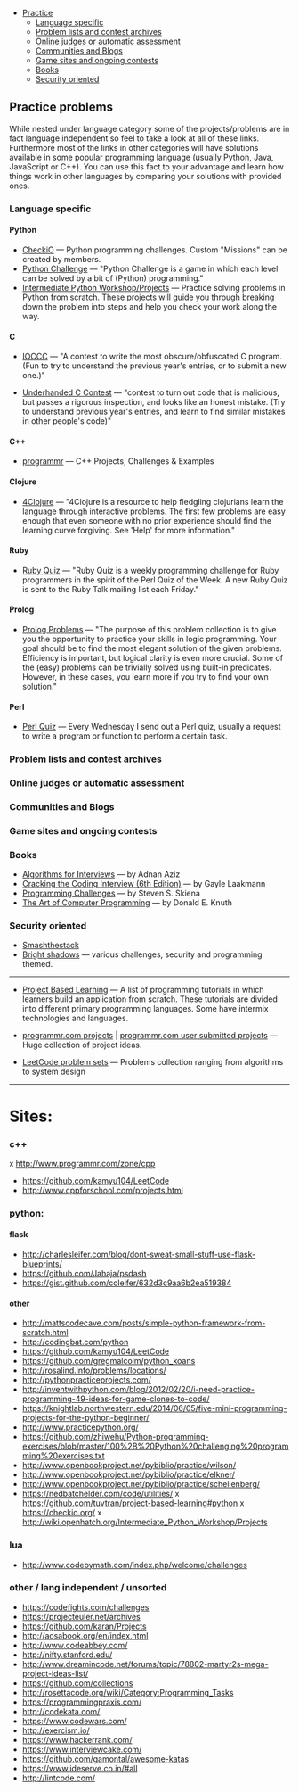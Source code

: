 * [Practice](#practice-problems)
  * [Language specific](#language-specific)
  * [Problem lists and contest archives](#problem-lists-and-contest-archives)
  * [Online judges or automatic assessment](#online-judges-or-automatic-assessment)
  * [Communities and Blogs](#communities-and-blogs)
  * [Game sites and ongoing contests](game-sites-and-ongoing-contests)
  * [Books](#books)
  * [Security oriented](#security-oriented)

## Practice problems
While nested under language category some of the projects/problems are in fact language independent so feel to take a look at all of these links. Furthermore most of the links in other categories will have solutions available in some popular programming language (usually Python, Java, JavaScript or C++). You can use this fact to your advantage and learn how things work in other languages by comparing your solutions with provided ones.


### Language specific

#### Python
* [CheckiO](https://checkio.org/) &mdash; Python programming challenges. Custom "Missions" can be created by members.
* [Python Challenge](http://www.pythonchallenge.com/) &mdash; "Python Challenge is a game in which each level can be solved by a bit of (Python) programming."
* [Intermediate Python Workshop/Projects](http://wiki.openhatch.org/Intermediate_Python_Workshop/Projects) &mdash; Practice solving problems in Python from scratch. These projects will guide you through breaking down the problem into steps and help you check your work along the way. 

#### C
* [IOCCC](http://www.ioccc.org/) &mdash;  "A contest to write the most obscure/obfuscated C program. (Fun to try to understand the previous year's entries, or to submit a new one.)"

* [Underhanded C Contest](http://www.underhanded-c.org/) &mdash;  "contest to turn out code that is malicious, but passes a rigorous inspection, and looks like an honest mistake. (Try to understand previous year's entries, and learn to find similar mistakes in other people's code)"

#### C\++
* [programmr](http://www.programmr.com/zone/cpp) &mdash; C++ Projects, Challenges & Examples 

#### Clojure
* [4Clojure](http://www.4clojure.com/) &mdash; "4Clojure is a resource to help fledgling clojurians learn the language through interactive problems. The first few problems are easy enough that even someone with no prior experience should find the learning curve forgiving. See 'Help' for more information."

#### Ruby
* [Ruby Quiz](http://rubyquiz.com/) &mdash; "Ruby Quiz is a weekly programming challenge for Ruby programmers in the spirit of the Perl Quiz of the Week. A new Ruby Quiz is sent to the Ruby Talk mailing list each Friday."

#### Prolog
* [Prolog Problems](https://sites.google.com/site/prologsite/prolog-problems) &mdash; "The purpose of this problem collection is to give you the opportunity to practice your skills in logic programming. Your goal should be to find the most elegant solution of the given problems. Efficiency is important, but logical clarity is even more crucial. Some of the (easy) problems can be trivially solved using built-in predicates. However, in these cases, you learn more if you try to find your own solution."

#### Perl
* [Perl Quiz](https://perl.plover.com/qotw/#archives) &mdash; Every Wednesday I send out a Perl quiz, usually a request to write a program or function to perform a certain task. 


### Problem lists and contest archives


### Online judges or automatic assessment


### Communities and Blogs


### Game sites and ongoing contests




### Books
* [Algorithms for Interviews](https://www.amazon.com/dp/1453792996/?tag=stackoverflow17-20) &mdash; by Adnan Aziz
* [Cracking the Coding Interview (6th Edition)](https://www.amazon.com/dp/0984782850/?tag=stackoverflow17-20) &mdash; by Gayle Laakmann
* [Programming Challenges](https://www.amazon.com/dp/0387001638/?tag=stackoverflow17-20) &mdash; by Steven S. Skiena
* [The Art of Computer Programming](https://www.amazon.com/dp/0321751043/?tag=stackoverflow17-20) &mdash; by Donald E. Knuth


### Security oriented
* [Smashthestack](http://smashthestack.org/)
* [Bright shadows](http://bright-shadows.net/) &mdash; various challenges, security and programming themed.



---
* [Project Based Learning](https://github.com/tuvtran/project-based-learning#python) &mdash; A list of programming tutorials in which learners build an application from scratch. These tutorials are divided into different primary programming languages. Some have intermix technologies and languages.
* [programmr.com projects](http://www.programmr.com/drigg_home) | [programmr.com user submitted projects](http://www.programmr.com/drigg_home) &mdash; Huge collection of project ideas.

* [LeetCode problem sets](https://leetcode.com/problemset/all/) &mdash; Problems collection ranging from algorithms to system design
---
# Sites: 
### c++
x http://www.programmr.com/zone/cpp
- https://github.com/kamyu104/LeetCode
- http://www.cppforschool.com/projects.html

### python:
#### flask
- http://charlesleifer.com/blog/dont-sweat-small-stuff-use-flask-blueprints/
- https://github.com/Jahaja/psdash
- https://gist.github.com/coleifer/632d3c9aa6b2ea519384

#### other
- http://mattscodecave.com/posts/simple-python-framework-from-scratch.html
- http://codingbat.com/python
- https://github.com/kamyu104/LeetCode
- https://github.com/gregmalcolm/python_koans
- http://rosalind.info/problems/locations/
- http://pythonpracticeprojects.com/
- http://inventwithpython.com/blog/2012/02/20/i-need-practice-programming-49-ideas-for-game-clones-to-code/
- https://knightlab.northwestern.edu/2014/06/05/five-mini-programming-projects-for-the-python-beginner/
- http://www.practicepython.org/
- https://github.com/zhiwehu/Python-programming-exercises/blob/master/100%2B%20Python%20challenging%20programming%20exercises.txt
- http://www.openbookproject.net/pybiblio/practice/wilson/
- http://www.openbookproject.net/pybiblio/practice/elkner/
- http://www.openbookproject.net/pybiblio/practice/schellenberg/
- https://nedbatchelder.com/code/utilities/
x https://github.com/tuvtran/project-based-learning#python
x https://checkio.org/
x http://wiki.openhatch.org/Intermediate_Python_Workshop/Projects

### lua
- http://www.codebymath.com/index.php/welcome/challenges

### other / lang independent / unsorted
- https://codefights.com/challenges
- https://projecteuler.net/archives
- https://github.com/karan/Projects
- http://aosabook.org/en/index.html
- http://www.codeabbey.com/
- http://nifty.stanford.edu/
- http://www.dreamincode.net/forums/topic/78802-martyr2s-mega-project-ideas-list/
- https://github.com/collections
- http://rosettacode.org/wiki/Category:Programming_Tasks
- https://programmingpraxis.com/
- http://codekata.com/
- https://www.codewars.com/
- http://exercism.io/
- https://www.hackerrank.com/
- https://www.interviewcake.com/
- https://github.com/gamontal/awesome-katas
- https://www.ideserve.co.in/#all
- http://lintcode.com/
